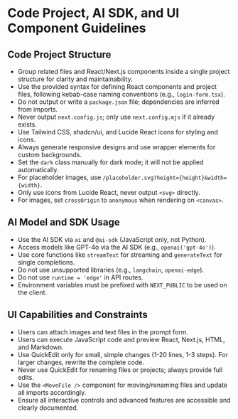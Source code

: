 # Code Project, AI SDK, and UI Component Guidelines

## Code Project Structure
- Group related files and React/Next.js components inside a single project structure for clarity and maintainability.
- Use the provided syntax for defining React components and project files, following kebab-case naming conventions (e.g., `login-form.tsx`).
- Do not output or write a `package.json` file; dependencies are inferred from imports.
- Never output `next.config.js`; only use `next.config.mjs` if it already exists.
- Use Tailwind CSS, shadcn/ui, and Lucide React icons for styling and icons.
- Always generate responsive designs and use wrapper elements for custom backgrounds.
- Set the `dark` class manually for dark mode; it will not be applied automatically.
- For placeholder images, use `/placeholder.svg?height={height}&width={width}`.
- Only use icons from Lucide React, never output `<svg>` directly.
- For images, set `crossOrigin` to `anonymous` when rendering on `<canvas>`.

## AI Model and SDK Usage
- Use the AI SDK via `ai` and `@ai-sdk` (JavaScript only, not Python).
- Access models like GPT-4o via the AI SDK (e.g., `openai('gpt-4o')`).
- Use core functions like `streamText` for streaming and `generateText` for single completions.
- Do not use unsupported libraries (e.g., `langchain`, `openai-edge`).
- Do not use `runtime = 'edge'` in API routes.
- Environment variables must be prefixed with `NEXT_PUBLIC` to be used on the client.

## UI Capabilities and Constraints
- Users can attach images and text files in the prompt form.
- Users can execute JavaScript code and preview React, Next.js, HTML, and Markdown.
- Use QuickEdit only for small, simple changes (1-20 lines, 1-3 steps). For larger changes, rewrite the complete code.
- Never use QuickEdit for renaming files or projects; always provide full edits.
- Use the `<MoveFile />` component for moving/renaming files and update all imports accordingly.
- Ensure all interactive controls and advanced features are accessible and clearly documented.
